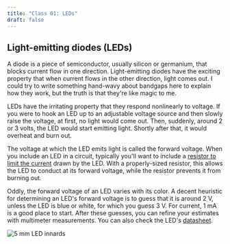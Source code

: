 ```yaml
---
title: "Class 01: LEDs"
draft: false
---
```


## Light-emitting diodes (LEDs)

A diode is a piece of semiconductor, usually silicon or germanium, that blocks current flow in one direction. Light-emitting diodes have the exciting property that when current flows in the other direction, light comes out. I could try to write something hand-wavy about bandgaps here to explain how they work, but the truth is that they're like magic to me.

LEDs have the irritating property that they respond nonlinearly to voltage. If you were to hook an LED up to an adjustable voltage source and then slowly raise the voltage, at first, no light would come out. Then, suddenly, around 2 or 3 volts, the LED would start emitting light. Shortly after that, it would overheat and burn out.

The voltage at which the LED emits light is called the forward voltage. When you include an LED in a circuit, typically you'll want to include a [resistor to limit the current](/notes/resistors/#typical-application-current-limiter) drawn by the LED. With a properly-sized resistor, this allows the LED to conduct at its forward voltage, while the resistor prevents it from burning out.

Oddly, the forward voltage of an LED varies with its color. A decent heuristic for determining an LED's forward voltage is to guess that it is around 2 V, unless the LED is blue or white, for which you guess 3 V. For current, 1 mA is a good place to start. After these guesses, you can refine your estimates with multimeter measurements. You can also check the LED's [datasheet](http://andnowforelectronics.com/pdf/LED-QBL8XX15C.pdf).

![5 mm LED innards](/img/led-5mm-green.svg)
